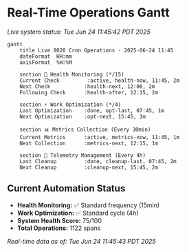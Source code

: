 # Real-Time Operations Gantt

*Live system status: Tue Jun 24 11:45:42 PDT 2025*

```mermaid
gantt
    title Live 8020 Cron Operations - 2025-06-24 11:45
    dateFormat  HH:mm
    axisFormat  %H:%M

    section 🏥 Health Monitoring (*/15)
    Current Check         :active, health-now, 11:45, 2m
    Next Check           :health-next, 12:00, 2m
    Following Check      :health-after, 12:15, 2m
    
    section ⚡ Work Optimization (*/4)
    Last Optimization    :done, opt-last, 07:45, 1m
    Next Optimization    :opt-next, 15:45, 1m
    
    section 📊 Metrics Collection (Every 30min)
    Current Metrics      :active, metrics-now, 11:45, 1m
    Next Collection      :metrics-next, 12:15, 1m
    
    section 🧹 Telemetry Management (Every 4h)
    Last Cleanup         :done, cleanup-last, 07:45, 2m
    Next Cleanup         :cleanup-next, 15:45, 2m
```

## Current Automation Status
- **Health Monitoring:** ✅ Standard frequency (15min)
- **Work Optimization:** ✅ Standard cycle (4h)
- **System Health Score:** 75/100
- **Total Operations:**     1122 spans

*Real-time data as of: Tue Jun 24 11:45:43 PDT 2025*
